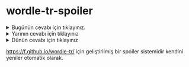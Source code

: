 # wordle-tr-spoiler

<details>
  <summary>Bugünün cevabı için tıklayınız.</summary>
  <br>
    <b> iğfal </b>
</details>

<details>
  <summary>Yarının cevabı için tıklayınız</summary>
  <br>
   <b> çarka </b>
</details>

<details>
  <summary>Dünün cevabı için tıklayınız </summary>
  <br>
  <b> rakun </b>
</details>

https://f.github.io/wordle-tr/ için geliştirilmiş bir spoiler sistemidir kendini yeniler otomatik olarak.

